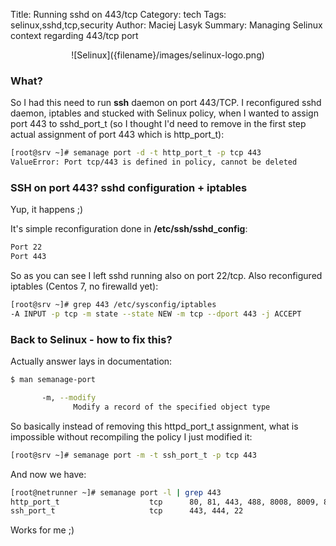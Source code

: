 Title: Running sshd on 443/tcp
Category: tech
Tags: selinux,sshd,tcp,security
Author: Maciej Lasyk
Summary: Managing Selinux context regarding 443/tcp port

<center>![Selinux]({filename}/images/selinux-logo.png)</center>

### What? ###

So I had this need to run **ssh** daemon on port 443/TCP. I reconfigured sshd daemon, iptables and stucked with Selinux
policy, when I wanted to assign port 443 to sshd_port_t (so I thought I'd need to remove in the first step actual 
assignment of port 443 which is http_port_t):
 
```bash
[root@srv ~]# semanage port -d -t http_port_t -p tcp 443                                                                                                          
ValueError: Port tcp/443 is defined in policy, cannot be deleted
```

### SSH on port 443? sshd configuration + iptables ###

Yup, it happens ;)

It's simple reconfiguration done in **/etc/ssh/sshd_config**:

```bash
Port 22
Port 443
```

So as you can see I left sshd running also on port 22/tcp. Also reconfigured iptables (Centos 7, no firewalld yet):

```bash
[root@srv ~]# grep 443 /etc/sysconfig/iptables
-A INPUT -p tcp -m state --state NEW -m tcp --dport 443 -j ACCEPT
```

### Back to Selinux - how to fix this? ###

Actually answer lays in documentation:

```bash
$ man semanage-port

       -m, --modify
              Modify a record of the specified object type

```

So basically instead of removing this httpd_port_t assignment, what is impossible without recompiling the policy I just
modified it:

```bash
[root@srv ~]# semanage port -m -t ssh_port_t -p tcp 443
```

And now we have:

```bash
[root@netrunner ~]# semanage port -l | grep 443                                                                                                                         
http_port_t                    tcp      80, 81, 443, 488, 8008, 8009, 8443, 9000
ssh_port_t                     tcp      443, 444, 22
```

Works for me ;)